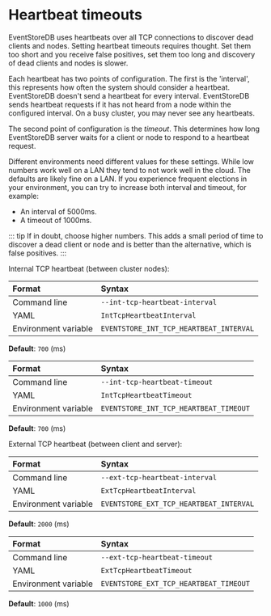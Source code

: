 # Heartbeat timeouts

EventStoreDB uses heartbeats over all TCP connections to discover dead clients and nodes. Setting heartbeat timeouts requires thought. Set them too short and you receive false positives, set them too long and discovery of dead clients and nodes is slower.

Each heartbeat has two points of configuration. The first is the 'interval', this represents how often the system should consider a heartbeat. EventStoreDB doesn't send a heartbeat for every interval. EventStoreDB sends heartbeat requests if it has not heard from a node within the configured interval. On a busy cluster, you may never see any heartbeats.

The second point of configuration is the _timeout_. This determines how long EventStoreDB server waits for a client or node to respond to a heartbeat request.

Different environments need different values for these settings. While low numbers work well on a LAN they tend to not work well in the cloud. The defaults are likely fine on a LAN. If you experience frequent elections in your environment, you can try to increase both interval and timeout, for example:

- An interval of 5000ms.
- A timeout of 1000ms.

::: tip
If in doubt, choose higher numbers. This adds a small period of time to discover a dead client or node and is better than the alternative, which is false positives.
:::

Internal TCP heartbeat (between cluster nodes): 

| Format               | Syntax |
| :------------------- | :----- |
| Command line         | `--int-tcp-heartbeat-interval` |
| YAML                 | `IntTcpHeartbeatInterval` |
| Environment variable | `EVENTSTORE_INT_TCP_HEARTBEAT_INTERVAL` | 

**Default**: `700` (ms)

| Format               | Syntax |
| :------------------- | :----- |
| Command line         | `--int-tcp-heartbeat-timeout` |
| YAML                 | `IntTcpHeartbeatTimeout` |
| Environment variable | `EVENTSTORE_INT_TCP_HEARTBEAT_TIMEOUT` | 

**Default**: `700` (ms)

External TCP heartbeat (between client and server): 

| Format               | Syntax |
| :------------------- | :----- |
| Command line         | `--ext-tcp-heartbeat-interval` |
| YAML                 | `ExtTcpHeartbeatInterval` |
| Environment variable | `EVENTSTORE_EXT_TCP_HEARTBEAT_INTERVAL` | 

**Default**: `2000` (ms)

| Format               | Syntax |
| :------------------- | :----- |
| Command line         | `--ext-tcp-heartbeat-timeout` |
| YAML                 | `ExtTcpHeartbeatTimeout` |
| Environment variable | `EVENTSTORE_EXT_TCP_HEARTBEAT_TIMEOUT` | 

**Default**: `1000` (ms)
